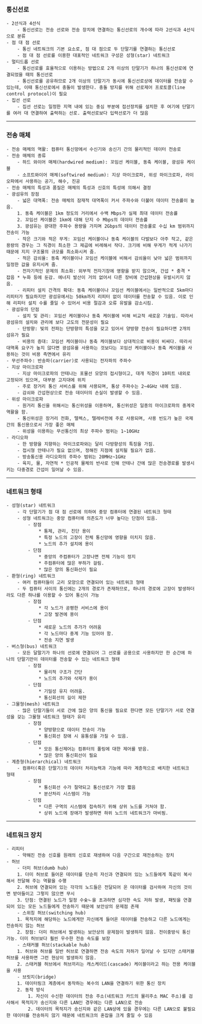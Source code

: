 ### 통신선로

    - 2선식과 4선식
        - 통신선로는 전송 선로와 전송 장치에 연결하는 통신선로의 개수에 따라 2선식과 4선식으로 분류
    - 점 대 점 선로
        - 통신 네트워크의 기본 요소로, 점 대 점으로 두 단말기를 연결하는 통신선로
        - 점 대 점 선로를 이용한 대표적인 네트워크 구성은 성형(star) 네트워크
    - 멀티드롭 선로
        - 통신선로를 효율적으로 이용하는 방법으로 2개 이상의 단말기가 하나의 통신선로에 연결되었을 때의 통신선로
        - 통신선로를 공유하므로 2개 이상의 단말기가 동시에 통신선로상에 데이터를 전송할 수 있는데, 이때 통신선로에서 충돌이 발생한다. 충돌 방지를 위해 선로제어 프로토콜(line control protocol)이 필요
    - 집선 선로
        - 집선 선로는 일정한 지역 내에 있는 중심 부분에 접선장치를 설치한 후 여기에 단말기를 여러 대 연결하여 출력하는 선로. 출력선로보다 입력선로가 더 많음

---

### 전송 매체

    - 전송 매체의 역활: 컴퓨터 통신망에서 수신기와 송신기 간의 물리적인 데이터 전송로
    - 전송 매체의 종류
        - 하드 와이어 매체(hardwired medium): 꼬임선 케이블, 동축 케이블, 광섬유 케이블
        - 소프트와이어 매체(softwired medium): 지상 마이크로파, 위성 마이크로파, 라이오파에서 사용하는 공기, 해수, 진공
    - 전송 매체의 특성과 품질은 매체의 특성과 신호의 특성에 의해서 결정
    - 광섬유의 장점
        - 넓은 대역폭: 전송 매체의 잠재적 대역폭이 커서 주파수와 더불어 데이터 전송률이 높음.
        1. 동축 케이블은 1km 정도의 거리에서 수백 Mbps가 실제 최대 데이터 전송률
        2. 꼬임선 케이블은 1km에 대해 단지 수 Mbps의 데이터 전송률
        3. 광섬유는 광대한 주파수 용량을 가지며 2Gbps의 데이터 전송률로 수십 km 범위까지 전송이 가능
        - 작은 크기와 적은 무게: 꼬임선 케이블이나 동축 케이블의 다발보다 아주 작고, 같은 용량의 경우는 그 직경이 최소한 그 제곱에 비례해서 작다. 크기에 비해 무게가 적게 나가기 때문에 지지 구조물의 규모를 최소화시켜 줌.
        - 적은 감쇠율: 동축 케이블이나 꼬임선 케이블에 비해서 감쇠율이 낮아 넓은 범위까지 일정한 값을 유지시켜 줌.
        - 전자기적인 문제의 최소화: 외부적 전자기장에 영향을 받지 않으며, 간섭 * 충격 * 잡음 * 누화 등에 둔감. 에너지 발산이 거의 없어서 다른 장비에 간섭현상을 유발시키지 않음.
        - 리피터 설치 간격의 확대: 동축 케이블이나 꼬임선 케이블에서는 일반적으로 5km마다 리피터가 필요하지만 광섬유에서는 50km까지 리피터 없이 데이터를 전송할 수 있음. 이로 인해 리피터 설치 수를 줄일 수 있어서 비용 절감과 오류 유발을 감소시킴.
    - 광섬유의 단점
        - 설치 및 관리: 꼬임선 케이블이나 동축 케이블에 비해 비교적 새로운 기술임. 따라서 광섬유의 설치와 관리에 보다 고도의 전문성이 필요
        - 단방향: 빛의 전파는 단방향의 특성을 갖고 있어서 양방향 전송이 필요하다면 2개의 섬유가 필요
        - 비용의 증대: 꼬임선 케이블이나 동축 케이블보다 상대적으로 비용이 비싸다. 따라서 대역폭 요구가 높지 않다면 광섬유를 사용하는 것보다는 꼬임선 케이블이나 동축 케이블을 사용하는 것이 비용 측면에서 유리
    - 무선주파수: 반송파(carrier)로 사용되는 전자파의 주파수
    - 지상 마이크로파
        - 지상 마이크로파의 안테나는 포물선 모양의 접시형이고, 대개 직경이 10피트 내외로 고정되어 있으며, 대부분 고지대에 위치
        - 주로 장거리 통신 서비스를 위해 사용되며, 통상 주파수는 2~4GHz 내에 있음.
        - 감쇠와 간섭현상으로 전송 데이터의 손실이 발생할 수 있음.
    - 위성 마이크로파
        - 원거리 통신을 위해서는 통신위성을 이용하며, 통신위성은 일종의 마이크로파의 중계국 역활을 함.
        - 통신위성은 장거리 전화, 텔렉스, 텔레비전에 주로 사용되며, 사용 빈도가 높은 국제 간의 통신용으로서 가장 좋은 매체
        - 위성을 이용하는 무선통신의 최상 주파수 범위는 1~10GHz
    - 라디오파
        - 한 방향을 지향하는 마이크로파와는 달리 다방향성의 특징을 가짐.
        - 접시형 안테나가 필요 없으며, 정해진 지점에 설치될 필요가 없음.
        - 방송통신용 라디오파의 주파수 범위는 20MHz~1GHz
        - 육지, 물, 자연적 * 인공적 물체의 반사로 인해 안테나 간에 많은 전송경로를 발생시키는 다중경로 간섭이 일어날 수 있음.

---

### 네트워크 형태

    - 성형(star) 네트워크
        - 각 단말기가 점 대 점 선로에 의하여 중앙 컴퓨터에 연결된 네트워크 형태
        - 성형 네트워크는 중앙 컴퓨터에 의존도가 너무 높다는 단점이 있음.
            - 장점
                * 통제, 관리, 진단 용이
                * 특정 노드의 고장이 전체 통신망에 영향을 미치지 않음.
                * 노드의 추가 설치에 용이
            - 단점
                * 중앙의 주컴퓨터가 고장나면 전체 기능이 정지
                * 주컴퓨터에 많은 부하가 걸림.
                * 많은 양의 통신화선이 필요
    - 환형(ring) 네트워크
        - 여러 컴퓨터들이 고리 모양으로 연결되어 있는 네트워크 형태
        - 두 컴퓨터 사이의 통신에는 2개의 경로가 존재하므로, 하나의 경로에 고장이 발생하더라도 다른 하나를 이용할 수 있어 통신이 가능
            - 장점
                * 각 노드가 공평한 서비스에 용이
                * 고장 발견에 용이
            - 단점
                * 새로운 노드의 추가가 어려움
                * 각 노드마다 중계 기능 있어야 함.
                * 전송 지연 발생
    - 버스형(bus) 네트워크
        - 모든 달말기가 하나의 선로에 연결되어 그 선로를 공용으로 사용하지만 한 순간에 하나의 단말기만이 데이터를 전송할 수 있는 네트워크 형태
            - 장점
                * 물리적 구조가 간단
                * 노드의 추가와 삭제가 용이
            - 단점
                * 기밀성 유지 어려움.
                * 통신회선의 길이 제한
    - 그물형(mesh) 네트워크
        - 많은 단말기들이 서로 간에 많은 양의 통신을 필요로 한다면 모든 단말기가 서로 연결성을 갖는 그물형 네트워크 형태가 유리
            - 장점
                * 양방향으로 데이터 전송이 가능
                * 통신회선 장애 시 융통성을 가질 수 있음.
            - 단점
                * 모든 통신제어는 컴퓨터의 폴링에 대한 제어를 받음.
                * 많은 양의 통신회선이 필요
    - 계층형(hierarchical) 네트워크
        - 컴퓨터(혹은 단말기)의 데이터 처리능력과 기능에 따라 계층적으로 배치한 네트워크 형태
            - 장점
                * 통신회선 수가 절약되고 통신선로가 가장 짧음
                * 분산처리 시스템이 가능
            - 단점
                * 다른 구역의 시스템에 접속하기 위해 상위 노드를 거쳐야 함.
                * 상위 노드에 장애가 발생하면 하위 노드의 네트워크가 마비됨.

---

### 네트워크 장치

    - 리피터
        - 약해진 전송 신호를 원래의 신호로 재생하여 다음 구간으로 재전송하는 장치
    - 허브
        - 더미 허브(dumb hub)
        1. 더미 허브로 들어온 데이터를 단순히 자신과 연결되어 있는 노드들에게 똑같이 복사해서 전달해 주는 역활을 수행
        2. 허브에 연결되어 있는 각각의 노드들은 전달되어 온 데이터를 검사하여 자신의 것이면 받아들이고 그렇지 않으면 무시
        3. 단점: 연결된 노드가 일정 수숮ㄴ을 초과하면 심각한 속도 저하 발생, 패팃을 연결되어 있는 모든 노드들에게 전송하기 때문에 보안상의 문제점 존재
        - 스위칭 허브(switching hub)
        1. 목적지에 해당하는 노드에게만 자신에게 들어온 데이터를 전송하고 다른 노드에게는 전송하지 않는 허브
        2. 장점: 더미 허브에서 발생하는 보안상의 문제점이 발생하지 않음. 전이중방식 통신 가능. 더미 허브보다 훨씬 우수한 전송 속도를 보장
        - 스태커블 허브(stackable hub)
        1. 허브와 허브를 일반 허브로 연결하면 전송 속도의 저하가 일어날 수 있지만 스태커블 허브를 사용하면 그런 현상이 발생하지 않음.
        2. 스태커블 허브에서 허브끼리는 캐스케이드(cascade) 케이블이라고 하는 전용 케이블을 사용
        - 브릿지(bridge)
        1. 데이터링크 계층에서 동작하는 복수의 LAN을 연결하기 위한 통신 장치
        2. 동작 방식
            1. 자신이 수신한 데이터의 전송 주소(네트워크 카드의 물리주소 MAC 주소)를 검사해서 목적지가 송신지와 다른 LAN인 경우에는 다른 LAN으로 전송
            2. 데이터의 목적지가 송신지와 같은 LAN상에 있을 경우에는 다른 LAN으로 불필요한 데이터를 전송하지 않기 때문에 네트워크의 혼잡을 크게 줄일 수 있음
